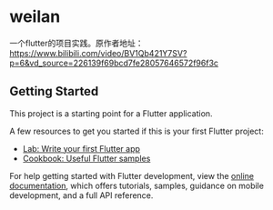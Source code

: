 # weilan

一个flutter的项目实践。原作者地址：https://www.bilibili.com/video/BV1Qb421Y7SV?p=6&vd_source=226139f69bcd7fe28057646572f96f3c

## Getting Started

This project is a starting point for a Flutter application.

A few resources to get you started if this is your first Flutter project:

- [Lab: Write your first Flutter app](https://docs.flutter.dev/get-started/codelab)
- [Cookbook: Useful Flutter samples](https://docs.flutter.dev/cookbook)

For help getting started with Flutter development, view the
[online documentation](https://docs.flutter.dev/), which offers tutorials,
samples, guidance on mobile development, and a full API reference.
